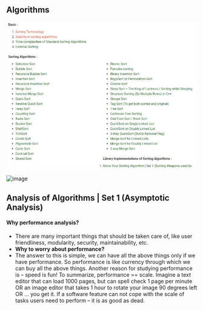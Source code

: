 ## Algorithms 

![alg](https://github.com/veerrajukakarla434/VRK-DataStructures-Algorithms/blob/master/alg.JPG "alg")

![image](https://user-images.githubusercontent.com/40323661/161489250-eabce4a0-ac23-4b93-b68c-88d34c25efaa.png)

## Analysis of Algorithms | Set 1 (Asymptotic Analysis)

#### Why performance analysis?

* There are many important things that should be taken care of, like user friendliness, modularity, security, maintainability, etc. 
* **Why to worry about performance?**
* The answer to this is simple, we can have all the above things only if we have performance. So performance is like currency through which we can buy all the above things. Another reason for studying performance is – speed is fun!
To summarize, performance == scale. Imagine a text editor that can load 1000 pages, but can spell check 1 page per minute OR an image editor that takes 1 hour to rotate your image 90 degrees left OR … you get it. If a software feature can not cope with the scale of tasks users need to perform – it is as good as dead.


